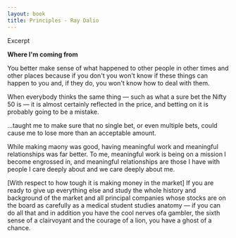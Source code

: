 ```yaml
---
layout: book 
title: Principles - Ray Dalio 
---
```


Excerpt

**Where I'm coming from**

You better make sense of what happened to other people in other times and other places because if you don't you won't know if these things can happen to you and, if they do, you won't know how to deal with them.

When everybody thinks the same thing — such as what a sure bet the Nifty 50 is — it is almost certainly reflected in the price, and betting on it is probably going to be a mistake.

...taught me to make sure that no single bet, or even multiple bets, could cause me to lose more than an acceptable amount.

While making maony was good, having meaningful work and meaningful relationships was far better. To me, meaningful work is being on a mission I become engrossed in, and meaningful relationships are those I have with people I care deeply about and we care deeply about me.

[With respect to how tough it is making money in the market] If you are ready to give up everything else and study the whole history and background of the market and all principal companies whose stocks are on the board as carefully as a medical student studies anatomy — if you can do all that and in addition you have the cool nerves ofa  gambler, the sixth sense of a clairvoyant and the courage of a lion, you have a ghost of a chance.


